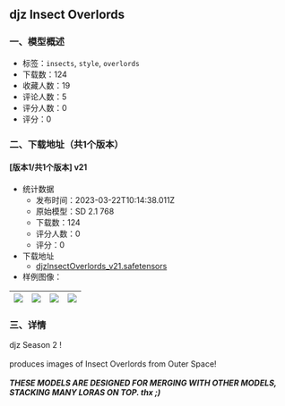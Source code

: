 ## djz Insect Overlords
### 一、模型概述

- 标签：`insects`, `style`, `overlords`
- 下载数：124
- 收藏人数：19
- 评论人数：5
- 评分人数：0
- 评分：0

### 二、下载地址（共1个版本）

#### [版本1/共1个版本] v21

- 统计数据
  - 发布时间：2023-03-22T10:14:38.011Z
  - 原始模型：SD 2.1 768
  - 下载数：124
  - 评分人数：0
  - 评分：0
- 下载地址
  - [djzInsectOverlords_v21.safetensors](https://civitai.com/api/download/models/27237)
- 样例图像：

| <img src="https://image.civitai.com/xG1nkqKTMzGDvpLrqFT7WA/f28a5eb2-c4cc-4aae-3d73-32e787e2f900/width=450/299830.jpeg" /> | <img src="https://image.civitai.com/xG1nkqKTMzGDvpLrqFT7WA/ced8af13-0c41-4a7d-d15a-5f114b77b000/width=450/299985.jpeg" /> | <img src="https://image.civitai.com/xG1nkqKTMzGDvpLrqFT7WA/f08920da-4111-4f96-4ac1-1f81bace0e00/width=450/299984.jpeg" /> | <img src="https://image.civitai.com/xG1nkqKTMzGDvpLrqFT7WA/bcb052ba-a2da-4013-0ed5-dd65516f5100/width=450/299983.jpeg" /> |
| ---- | ---- | ---- | ---- |


### 三、详情
<p>djz Season 2 !<br /><br />produces images of Insect Overlords from Outer Space!<br /><br /><strong><em>THESE MODELS ARE DESIGNED FOR MERGING WITH OTHER MODELS, STACKING MANY LORAS ON TOP.   thx ;)</em></strong></p>